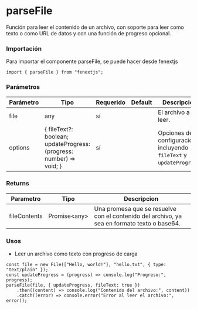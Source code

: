# parseFile

Función para leer el contenido de un archivo, con soporte para leer como texto o como URL de datos y con una función de progreso opcional.

### Importación

Para importar el componente parseFile, se puede hacer desde fenextjs

```tsx copy
import { parseFile } from "fenextjs";
```

### Parámetros

| Parámetro | Tipo                                                                   | Requerido | Default | Descripcion                                                          |
| --------- | ---------------------------------------------------------------------- | --------- | ------- | -------------------------------------------------------------------- |
| file      | any                                                                    | sí        |         | El archivo a leer.                                                   |
| options   | \{ fileText?: boolean; updateProgress: (progress: number) =\> void; \} | sí        |         | Opciones de configuración, incluyendo `fileText` y `updateProgress`. |

### Returns

| Parametro    | Tipo           | Descripcion                                                                                 |
| ------------ | -------------- | ------------------------------------------------------------------------------------------- |
| fileContents | Promise\<any\> | Una promesa que se resuelve con el contenido del archivo, ya sea en formato texto o base64. |

### Usos

-   Leer un archivo como texto con progreso de carga

```tsx copy
const file = new File(["Hello, world!"], "hello.txt", { type: "text/plain" });
const updateProgress = (progress) => console.log("Progreso:", progress);
parseFile(file, { updateProgress, fileText: true })
    .then((content) => console.log("Contenido del archivo:", content))
    .catch((error) => console.error("Error al leer el archivo:", error));
```
